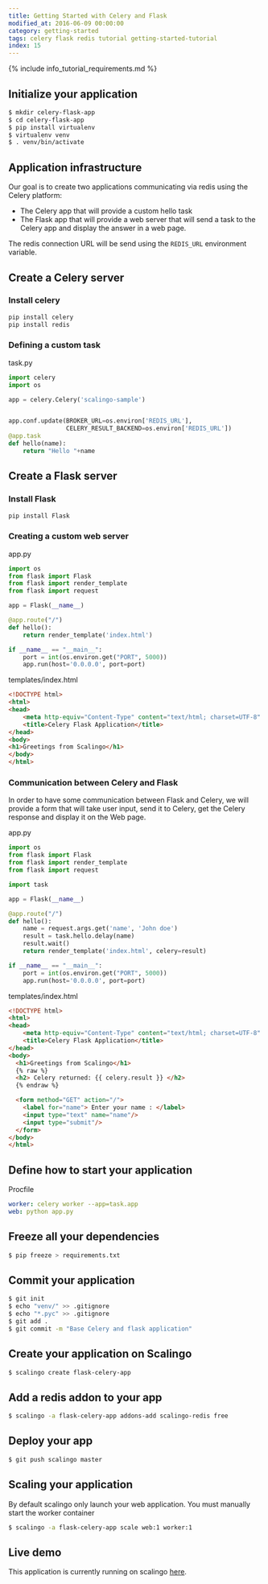 ```yaml
---
title: Getting Started with Celery and Flask
modified_at: 2016-06-09 00:00:00
category: getting-started
tags: celery flask redis tutorial getting-started-tutorial
index: 15
---
```



{% include info_tutorial_requirements.md %}

## Initialize your application

```bash
$ mkdir celery-flask-app
$ cd celery-flask-app
$ pip install virtualenv
$ virtualenv venv
$ . venv/bin/activate
```

## Application infrastructure

Our goal is to create two applications communicating via redis using the Celery platform:
  * The Celery app that will provide a custom hello task
  * The Flask app that will provide a web server that will send a task to the Celery app and display the answer in a web page.

The redis connection URL will be send using the `REDIS_URL` environment variable.

## Create a Celery server

### Install celery

```bash
pip install celery
pip install redis
```

### Defining a custom task

task.py

```python
import celery
import os

app = celery.Celery('scalingo-sample')


app.conf.update(BROKER_URL=os.environ['REDIS_URL'],
                CELERY_RESULT_BACKEND=os.environ['REDIS_URL'])
@app.task
def hello(name):
    return "Hello "+name
```

## Create a Flask server

### Install Flask

```bash
pip install Flask
```

### Creating a custom web server

app.py

```python
import os
from flask import Flask
from flask import render_template
from flask import request

app = Flask(__name__)

@app.route("/")
def hello():
    return render_template('index.html')

if __name__ == "__main__":
    port = int(os.environ.get("PORT", 5000))
    app.run(host='0.0.0.0', port=port)
```

templates/index.html

```html
<!DOCTYPE html>
<html>
<head>
	<meta http-equiv="Content-Type" content="text/html; charset=UTF-8" />
	<title>Celery Flask Application</title>
</head>
<body>
<h1>Greetings from Scalingo</h1>
</body>
</html>
```

### Communication between Celery and Flask

In order to have some communication between Flask and Celery, we will provide a form that will take user input, send it to Celery, get the Celery response and display it on the Web page.

app.py

```python
import os
from flask import Flask
from flask import render_template
from flask import request

import task

app = Flask(__name__)

@app.route("/")
def hello():
    name = request.args.get('name', 'John doe')
    result = task.hello.delay(name)
    result.wait()
    return render_template('index.html', celery=result)

if __name__ == "__main__":
    port = int(os.environ.get("PORT", 5000))
    app.run(host='0.0.0.0', port=port)
```

templates/index.html

```html
<!DOCTYPE html>
<html>
<head>
	<meta http-equiv="Content-Type" content="text/html; charset=UTF-8" />
	<title>Celery Flask Application</title>
</head>
<body>
  <h1>Greetings from Scalingo</h1>
  {% raw %}
  <h2> Celery returned: {{ celery.result }} </h2>
  {% endraw %}

  <form method="GET" action="/">
    <label for="name"> Enter your name : </label>
    <input type="text" name="name"/>
    <input type="submit"/>
  </form>
</body>
</html>
```

## Define how to start your application

Procfile

```yaml
worker: celery worker --app=task.app
web: python app.py
```

## Freeze all your dependencies
```bash
$ pip freeze > requirements.txt
```

## Commit your application
```bash
$ git init
$ echo "venv/" >> .gitignore
$ echo "*.pyc" >> .gitignore
$ git add .
$ git commit -m "Base Celery and flask application"
```

## Create your application on Scalingo

```bash
$ scalingo create flask-celery-app
```

## Add a redis addon to your app
```bash
$ scalingo -a flask-celery-app addons-add scalingo-redis free
```

## Deploy your app

```bash
$ git push scalingo master
```

## Scaling your application

By default scalingo only launch your web application. You must manually start the worker container

```bash
$ scalingo -a flask-celery-app scale web:1 worker:1
```

## Live demo

This application is currently running on scalingo [here]( https://sample-python-celery.scalingo.io).
